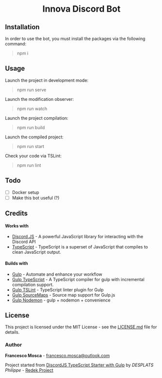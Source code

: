 <h1 align="center">
Innova Discord Bot
</h1>

## Installation
In order to use the bot, you must install the packages via the following command:
> npm i

## Usage
Launch the project in development mode:
> npm run serve

Launch the modification observer:
> npm run watch

Launch the project compilation:
> npm run build

Launch the compiled project:
> npm run start

Check your code via TSLint:
> npm run lint

## Todo
- [ ] Docker setup
- [ ] Make this bot useful (?)

## Credits

#### Works with
* [Discord.JS](https://github.com/discordjs/discord.js) - A powerful JavaScript library for interacting with the Discord API
* [TypeScript](https://github.com/Microsoft/TypeScript) - TypeScript is a superset of JavaScript that compiles to clean JavaScript output.

#### Builds with
* [Gulp](https://github.com/gulpjs/gulp) - Automate and enhance your workflow
* [Gulp TypeScript](https://github.com/ivogabe/gulp-typescript) - A TypeScript compiler for gulp with incremental compilation support.
* [Gulp TSLint](https://github.com/panuhorsmalahti/gulp-tslint) - TypeScript linter plugin for Gulp
* [Gulp SourceMaps](https://github.com/gulp-sourcemaps/gulp-sourcemaps) - Source map support for Gulp.js
* [Gulp Nodemon](https://github.com/JacksonGariety/gulp-nodemon) - gulp + nodemon + convenience

## License
This project is licensed under the MIT License - see the [LICENSE.md](https://github.com/francescomosca/innova-discord-bot/blob/master/LICENSE) file for details.

### Author
**Francesco Mosca** - <francesco.mosca@outlook.com> 

Project started from [DiscordJS TypeScript Starter with Gulp](https://github.com/RedekProject/DiscordJS-TypeScript-Starter-Gulp) by *DESPLATS Philippe* - [Redek Project](https://github.com/RedekProject/)
